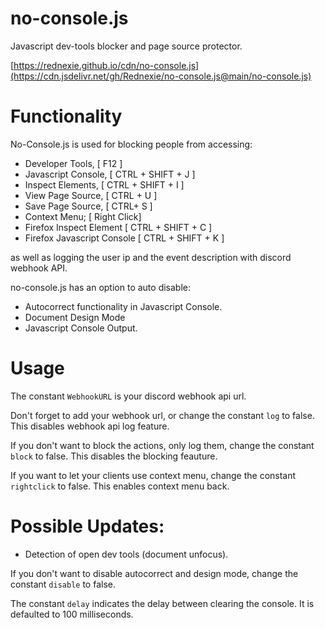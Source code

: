 # no-console.js

Javascript dev-tools blocker and page source protector.


[https://rednexie.github.io/cdn/no-console.js](https://cdn.jsdelivr.net/gh/Rednexie/no-console.js@main/no-console.js)

# Functionality


No-Console.js is used for blocking people from accessing:


- Developer Tools, [ F12 ]
- Javascript Console, [ CTRL + SHIFT + J ]
- Inspect Elements,  [ CTRL + SHIFT + I ]
- View Page Source, [ CTRL + U ]
- Save Page Source, [ CTRL+ S ]
- Context Menu; [ Right Click]
- Firefox Inspect Element [ CTRL + SHIFT + C ]
- Firefox Javascript Console [ CTRL + SHIFT + K ]

as well as logging the user ip and the event description with discord webhook API.

no-console.js has an option to auto disable:
- Autocorrect functionality in Javascript Console.
- Document Design Mode
- Javascript Console Output.

# Usage

The constant `WebhookURL` is your discord webhook api url.

Don't forget to add your webhook url, or change the constant `log` to false. This disables webhook api log feature.

If you don't want to block the actions, only log them, change the constant `block` to false. This disables the blocking feauture.

If you want to let your clients use context menu, change the constant `rightclick` to false. This enables context menu back.

# Possible Updates:
- Detection of open dev tools (document unfocus).

If you don't want to disable autocorrect and design mode, change the constant `disable` to false. 

The constant `delay` indicates the delay between clearing the console. It is defaulted to 100 milliseconds.

